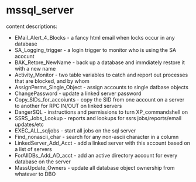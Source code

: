 # mssql_server
content descriptions:

* EMail_Alert_4_Blocks      - a fancy html email when locks occur in any database
* SA_Logging_trigger        - a login trigger to monitor who is using the SA acocunt
* BAK_Retore_NewName        - back up a database and immdiately restore it with a new name
* Activity_Monitor          - two table variables to catch and report out processes that are blocked, and by whom
* AssignPerms_Single_Object - assign accounts to single datbase objects
* ChangePassword            - update a linked server password
* Copy_SIDs_for_accoiunts   - copy the SID from one account on a server to another for RPC IN/OUT on linked servers
* DangerSQL                 - instructions and permissions to turn XP_commandshell on
* SSRS_Jobs_Lookup          - reports and lookups for ssrs jobs/reports/email updates/etc
* EXEC_ALL_sqljobs          - start all jobs on the sql server
* Find_nonascii_char        - search for any non-ascii character in a column
* LinkedServer_Add_Acct     - add a linked server with this account based on a list of servers
* ForAllDBs_Add_AD_acct     - add an active directory account for every database on the server
* MassUpdate_Owners         - update all database object ownership from whatever to DBO
